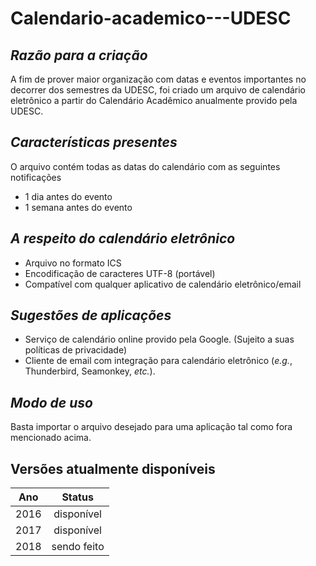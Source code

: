 # Calendario-academico---UDESC

## _Razão para a criação_ 
A fim de prover maior organização com datas e eventos importantes no decorrer dos semestres da UDESC, foi criado um arquivo de calendário eletrônico a partir do Calendário Acadêmico anualmente provido pela UDESC. 

## _Características presentes_
O arquivo contém todas as datas do calendário com as seguintes notificações  
- 1 dia antes do evento  
- 1 semana antes do evento  

## _A respeito do calendário eletrônico_ 
- Arquivo no formato ICS  
- Encodificação de caracteres UTF-8 (portável)  
- Compatível com qualquer aplicativo de calendário eletrônico/email  

## _Sugestões de aplicações_
- Serviço de calendário online provido pela Google. (Sujeito a suas políticas de privacidade)  
- Cliente de email com integração para calendário eletrônico (_e.g._, Thunderbird, Seamonkey, _etc._).  

## _Modo de uso_
Basta importar o arquivo desejado para uma aplicação tal como fora mencionado acima.  

## Versões atualmente disponíveis 
|  Ano  | Status      |
| :---: | :---:       |
| 2016  | disponível  |
| 2017  | disponível  |
| 2018  | sendo feito |
